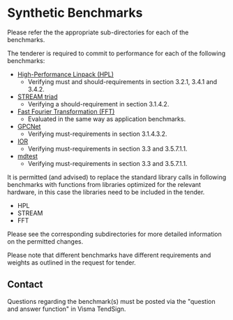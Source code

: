 Synthetic Benchmarks
====================

Please refer the the appropriate sub-directories for each of the benchmarks.

The tenderer is required to commit to performance for each of the following
benchmarks:

* [High-Performance Linpack (HPL)](./hpl)
  - Verifying must and should-requirements in section 3.2.1, 3.4.1 and 3.4.2.
* [STREAM triad](./stream)
  - Verifying a should-requirement in section 3.1.4.2.
* [Fast Fourier Transformation (FFT)](./fft)
  - Evaluated in the same way as application benchmarks.
* [GPCNet](./gpcnet)
  - Verifying must-requirements in section 3.1.4.3.2.
* [IOR](./ior)
  - Verifying must-requirements in section 3.3 and 3.5.7.1.1.
* [mdtest](./mdtest)
  - Verifying must-requirements in section 3.3 and 3.5.7.1.1.

It is permitted (and advised) to replace the standard library calls in
following benchmarks with functions from libraries optimized for the
relevant hardware, in this case the libraries need to be included in
the tender.

* HPL
* STREAM
* FFT

Please see the corresponding subdirectories for more detailed information
on the permitted changes.

Please note that different benchmarks have different requirements and weights
as outlined in the request for tender.


Contact
-------

Questions regarding the benchmark(s) must be posted via the "question and 
answer function" in Visma TendSign.

